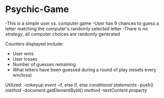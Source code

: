 # Psychic-Game
-This is a simple user vs. computer game 
-User has 9 chances to guess a letter matching the computer's randomly selected letter
-There is *no strategy*, all computer choices are randomly generated

Counters displayed include:
  - User wins 
  - User losses
  - Number of guesses remaining
  - What letters have been guessed during a round of play (resets every win/loss)

Utilized: 
  -onkeyup _event_
  -if, else if, else _conditional statements_
  -push() _method_
  -document.getElementById() _method_
  -textContent _property_
 
 
